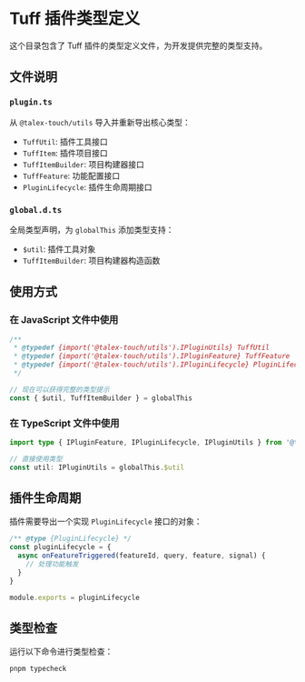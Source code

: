 # Tuff 插件类型定义

这个目录包含了 Tuff 插件的类型定义文件，为开发提供完整的类型支持。

## 文件说明

### `plugin.ts`

从 `@talex-touch/utils` 导入并重新导出核心类型：

- `TuffUtil`: 插件工具接口
- `TuffItem`: 插件项目接口
- `TuffItemBuilder`: 项目构建器接口
- `TuffFeature`: 功能配置接口
- `PluginLifecycle`: 插件生命周期接口

### `global.d.ts`

全局类型声明，为 `globalThis` 添加类型支持：

- `$util`: 插件工具对象
- `TuffItemBuilder`: 项目构建器构造函数

## 使用方式

### 在 JavaScript 文件中使用

```javascript
/**
 * @typedef {import('@talex-touch/utils').IPluginUtils} TuffUtil
 * @typedef {import('@talex-touch/utils').IPluginFeature} TuffFeature
 * @typedef {import('@talex-touch/utils').IPluginLifecycle} PluginLifecycle
 */

// 现在可以获得完整的类型提示
const { $util, TuffItemBuilder } = globalThis
```

### 在 TypeScript 文件中使用

```typescript
import type { IPluginFeature, IPluginLifecycle, IPluginUtils } from '@talex-touch/utils'

// 直接使用类型
const util: IPluginUtils = globalThis.$util
```

## 插件生命周期

插件需要导出一个实现 `PluginLifecycle` 接口的对象：

```javascript
/** @type {PluginLifecycle} */
const pluginLifecycle = {
  async onFeatureTriggered(featureId, query, feature, signal) {
    // 处理功能触发
  }
}

module.exports = pluginLifecycle
```

## 类型检查

运行以下命令进行类型检查：

```bash
pnpm typecheck
```
